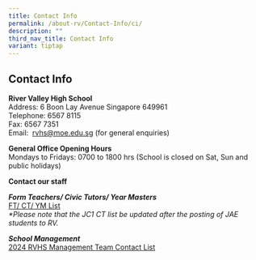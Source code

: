 ```yaml
---
title: Contact Info
permalink: /about-rv/Contact-Info/ci/
description: ""
third_nav_title: Contact Info
variant: tiptap
---
```

<h2>Contact Info</h2><p><strong>River Valley High School</strong> <br>Address: 6 Boon Lay Avenue Singapore 649961<br>Telephone: 6567 8115<br>Fax: 6567 7351&nbsp;<br>Email:&nbsp;&nbsp;<a href="mailto:rvhs@moe.edu.sg" rel="noopener noreferrer nofollow" target="_blank">rvhs@moe.edu.sg</a>&nbsp;(for general enquiries)</p><p><strong>General Office Opening Hours</strong><br>Mondays to Fridays: 0700 to 1800 hrs (School is closed on Sat, Sun and public holidays)</p><p><strong>Contact our staff</strong></p><p><strong><em>Form Teachers/ Civic Tutors/ Year Masters</em></strong><br><a href="/files/2024_FT_CT_List.pdf" rel="noopener noreferrer nofollow" target="_blank">FT/ CT/ YM List</a><em> </em><br><em>*Please note that the JC1 CT list be updated after the posting of JAE students to RV.</em></p><p><strong><em>School Management</em></strong><br><a href="/files/2024_RVHS_Management_Team_Contact_List.pdf" rel="noopener noreferrer nofollow" target="_blank">2024 RVHS Management Team Contact List</a></p>